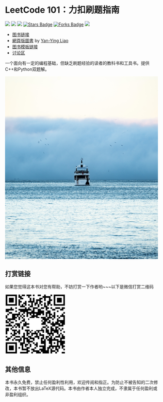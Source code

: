 # LeetCode 101：力扣刷题指南

<a href="https://isocpp.org/"><img src="https://img.shields.io/badge/C++-red?style=plastic" height="22"/></a>
<a href="https://www.python.org/"><img src="https://img.shields.io/badge/Python3-blue?style=plastic" height="22"/></a>
<a href="https://github.com/changgyhub/leetcode_101/blob/master/LeetCode%20101%20-%20A%20Grinding%20Guide.pdf"><img src="https://img.shields.io/badge/Latest_Version-2.0c-8A2BE2" height="22"/></a>
<a href="https://github.com/changgyhub/leetcode_101/stargazers"><img src="https://img.shields.io/github/stars/changgyhub/leetcode_101" alt="Stars Badge" height="22"/></a>
<a href="https://github.com/changgyhub/leetcode_101/network/members"><img src="https://img.shields.io/github/forks/changgyhub/leetcode_101" alt="Forks Badge" height="22"/></a>
<a href="https://www.linkedin.com/in/changgy/" ><img src="https://img.shields.io/badge/LinkedIn-Follow_Chang_Gao-black?style=social&logo=linkedin" height="22"/> </a>

* [图书链接](https://github.com/changgyhub/leetcode_101/blob/master/LeetCode%20101%20-%20A%20Grinding%20Guide.pdf)
* [網頁版圖書](https://noworneverev.github.io/leetcode_101/) by [Yan-Ying Liao](https://github.com/noworneverev)
* [图书模板链接](https://www.overleaf.com/latex/templates/elegantbook-template/zpsrbmdsxrgy)
* [讨论区](https://github.com/changgyhub/leetcode_101/issues/49)

一个面向有一定的编程基础，但缺乏刷题经验的读者的教科书和工具书。提供C++和Python双题解。

<img src="./misc/cover.jpg" width="600" height="600">

## 打赏链接

如果您觉得这本书对您有帮助，不妨打赏一下作者哟\~\~\~以下是微信打赏二维码

<img src="./misc/wechatpay.jpg" width="200" height="200">

## 其他信息

本书永久免费，禁止任何盈利性利用，欢迎传阅和指正。为防止不被告知的二次修改，本书暂不放出LaTeX源代码。本书由作者本人独立完成，不隶属于任何盈利或非盈利组织。
